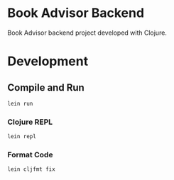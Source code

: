 # Book Advisor Backend

Book Advisor backend project developed with Clojure.

# Development

## Compile and Run

```sh
lein run
```

### Clojure REPL

```sh
lein repl
```

### Format Code

```sh
lein cljfmt fix
```
